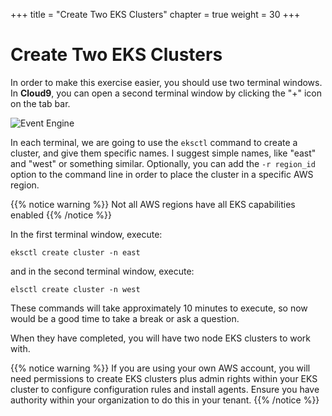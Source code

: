 +++
title = "Create Two EKS Clusters"
chapter = true
weight = 30
+++

# Create Two EKS Clusters

In order to make this exercise easier, you should use two terminal windows. In **Cloud9**, you can open a second terminal window by clicking the "+" icon on the tab bar.

![Event Engine](/images/cloud9_new_terminal.png)

In each terminal, we are going to use the `eksctl` command to create a cluster, and give them specific names. I suggest simple names, like "east" and "west" or something similar. Optionally, you can add the `-r region_id` option to the command line in order to place the cluster in a specific AWS region.

{{% notice warning %}}
Not all AWS regions have all EKS capabilities enabled
{{% /notice %}}

In the first terminal window, execute:
```
eksctl create cluster -n east
```
and in the second terminal window, execute:
```
elsctl create cluster -n west
```
These commands will take approximately 10 minutes to execute, so now would be a good time to take a break or ask a question.

When they have completed, you will have two node EKS clusters to work with.

{{% notice warning %}}
If you are using your own AWS account, you will need permissions to create EKS clusters plus admin rights within your EKS cluster to configure configuration rules and install agents. Ensure you have authority within your organization to do this in your tenant. 
{{% /notice %}}

